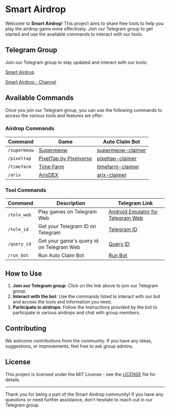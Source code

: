 # Smart Airdrop

Welcome to **Smart Airdrop**! This project aims to share free tools to help you play the airdrop game more effectively. Join our Telegram group to get started and use the available commands to interact with our tools.

## Telegram Group

Join our Telegram group to stay updated and interact with our tools:

[Smart Airdrop](https://t.me/smartairdrop2120)

[Smart Airdrop - Channel](https://t.me/smartairdrop_channel)

## Available Commands

Once you join our Telegram group, you can use the following commands to access the various tools and features we offer:

### Airdrop Commands
| Command       | Game                  | Auto Claim Bot          |
|---------------|-----------------------|-------------------------|
| `/supermeow`     | [Supermeow](https://t.me/supermeow_vip_bot?start=5914982564)       | [supermeow-claimer](https://github.com/smart-airdrop/supermeow-claimer) |
| `/pixeltap`      | [PixelTap by Pixelverse](https://t.me/pixelversexyzbot?start=5914982564)         | [pixeltap-claimer](https://github.com/smart-airdrop/pixeltap-claimer) |
| `/timefarm`      | [Time Farm](https://t.me/TimeFarmCryptoBot?start=1sF0MvCzIscWWTA9a)        | [timefarm-claimer](https://github.com/smart-airdrop/timefarm-claimer) |
| `/arix`      | [ArixDEX](https://t.me/ARIXcoin_bot?start=ref_5914982564)        | [arix-claimer](https://github.com/smart-airdrop/arix-claimer) |

### Tool Commands
| Command       | Description                  | Telegram Link          |
|---------------|-----------------------|-------------------------|
| `/tele_web`     | Play games on Telegram Web       | [Android Emulator for Telegram Web](https://t.me/smartairdrop2120/29) |
| `/tele_id`      | Get your Telegram ID on Telegram         | [Telegram ID](https://t.me/smartairdrop2120/64) |
| `/query_id`      | Get your game's query id on Telegram Web         | [Query ID](https://t.me/smartairdrop2120/121) |
| `/run_bot`      | Run Auto Claim Bot         | [Run Bot](https://t.me/smartairdrop2120/152) |

## How to Use

1. **Join our Telegram group**: Click on the link above to join our Telegram group.
2. **Interact with the bot**: Use the commands listed to interact with our bot and access the tools and information you need.
3. **Participate in airdrops**: Follow the instructions provided by the bot to participate in various airdrops and chat with group members.

## Contributing

We welcome contributions from the community. If you have any ideas, suggestions, or improvements, feel free to ask group admins.

## License

This project is licensed under the MIT License - see the [LICENSE](LICENSE) file for details.

---

Thank you for being a part of the Smart Airdrop community! If you have any questions or need further assistance, don't hesitate to reach out in our Telegram group.
